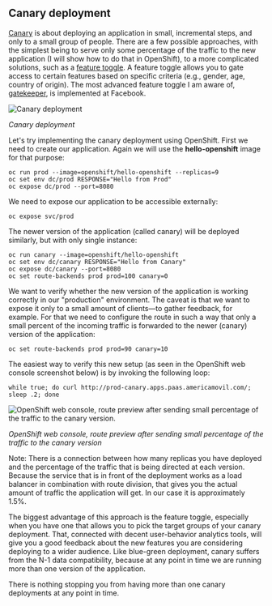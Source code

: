 ## Canary deployment

[Canary](https://martinfowler.com/bliki/CanaryRelease.html) is about deploying an application in small, incremental steps, and only to a small group of people. There are a few possible approaches, with the simplest being to serve only some percentage of the traffic to the new application (I will show how to do that in OpenShift), to a more complicated solutions, such as a [feature toggle](https://martinfowler.com/articles/feature-toggles.html). A feature toggle allows you to gate access to certain features based on specific criteria (e.g., gender, age, country of origin). The most advanced feature toggle I am aware of, [gatekeeper](https://www.facebook.com/notes/facebook-engineering/building-and-testing-at-facebook/10151004157328920/), is implemented at Facebook.

![Canary deployment](https://opensource.com/sites/default/files/f3_0.png)

*Canary deployment*

Let's try implementing the canary deployment using OpenShift. First we need to create our application. Again we will use the **hello-openshift** image for that purpose:

```
oc run prod --image=openshift/hello-openshift --replicas=9
oc set env dc/prod RESPONSE="Hello from Prod"
oc expose dc/prod --port=8080
```

We need to expose our application to be accessible externally:

```
oc expose svc/prod
```

The newer version of the application (called canary) will be deployed similarly, but with only single instance:

```
oc run canary --image=openshift/hello-openshift
oc set env dc/canary RESPONSE="Hello from Canary"
oc expose dc/canary --port=8080
oc set route-backends prod prod=100 canary=0
```

We want to verify whether the new version of the application is working correctly in our "production" environment. The caveat is that we want to expose it only to a small amount of clients—to gather feedback, for example. For that we need to configure the route in such a way that only a small percent of the incoming traffic is forwarded to the newer (canary) version of the application:

```
oc set route-backends prod prod=90 canary=10
```

The easiest way to verify this new setup (as seen in the OpenShift web console screenshot below) is by invoking the following loop:

```
while true; do curl http://prod-canary.apps.paas.americamovil.com/; sleep .2; done
```

![OpenShift web console, route preview after sending small percentage of the traffic to the canary version.](https://opensource.com/sites/default/files/f4_0.png)

*OpenShift web console, route preview after sending small percentage of the traffic to the canary version*

Note: There is a connection between how many replicas you have deployed and the percentage of the traffic that is being directed at each version. Because the service that is in front of the deployment works as a load balancer in combination with route division, that gives you the actual amount of traffic the application will get. In our case it is approximately 1.5%.

The biggest advantage of this approach is the feature toggle, especially when you have one that allows you to pick the target groups of your canary deployment. That, connected with decent user-behavior analytics tools, will give you a good feedback about the new features you are considering deploying to a wider audience. Like blue-green deployment, canary suffers from the N-1 data compatibility, because at any point in time we are running more than one version of the application.

There is nothing stopping you from having more than one canary deployments at any point in time. 